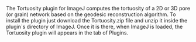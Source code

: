 The Tortuosity plugin for ImageJ computes the tortuosity of a 2D or 3D pore (or grain) network based on the geodesic reconstruction algorithm. To install the plugin just download the Tortuosity.zip file and unzip it inside the plugin´s directory of ImageJ. Once it is there, when ImageJ is loaded, the Tortuosity plugin will appears in the tab of Plugins.  
